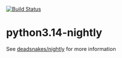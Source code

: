 [![Build Status](https://github.com/deadsnakes/python3.14-nightly/actions/workflows/main.yml/badge.svg)](https://github.com/deadsnakes/python3.14-nightly/actions/workflows/main.yml)

python3.14-nightly
=================

See [deadsnakes/nightly] for more information

[deadsnakes/nightly]: https://github.com/deadsnakes/nightly
